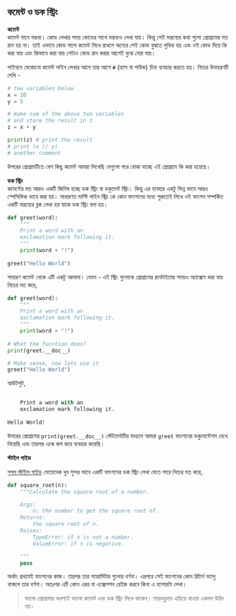 ## কমেন্ট ও ডক স্ট্রিং  

**কমেন্ট**  
কমেন্ট মানে মন্তব্য। কোড লেখার সময় কোডের সাথে মন্তব্যও লেখা যায়। কিন্তু সেই মন্তব্যের কথা গুলো প্রোগ্রামের মত রান হয় না। তাই এভাবে কোড সাথে কমেন্ট লিখে রাখলে অন্যের সেই কোড বুঝতে সুবিধা হয় এবং ওই কোড দিয়ে কি করা যায় এবং কিভাবে করা যায় সেটাও কোড রান করার আগেই বুঝে নেয়া যায়।  

পাইথনে যেকোনো কমেন্ট লাইন লেখার আগে তার আগে `#` (হ্যাস বা পাউন্ড) চিহ্ন ব্যবহার করতে হয়। নিচের উদাহরণটি দেখি - 

```python
# few variables below
x = 10
y = 5

# make sum of the above two variables
# and store the result in z
z = x + y

print(z) # print the result
# print (x // y)
# another comment
```   

উপরের প্রোগ্রামটিতে বেশ কিছু কমেন্ট আমরা লিখেছি যেগুলো পরে বোঝা যাচ্ছে এই প্রোগ্রামে কি করা হয়েছে। 

**ডক স্ট্রিং**  
কমেন্টের মত আরও একটি জিনিষ হচ্ছে ডক স্ট্রিং বা ডকুমেন্ট স্ট্রিং। কিন্তু এর ব্যবহার একটু ভিন্ন ভাবে আরও স্পেসিফিক ভাবে করা হয়। সাধারণত মাল্টি লাইন স্ট্রিং কে কোন ফাংশনের মধ্যে শুরুতেই লিখে ওই ফাংশন সম্পর্কিত একটি মন্তব্যের ব্লক লেখা হয় যাকে ডক স্ট্রিং বলা হয়। 

```python
def greet(word):
	"""
	Print a word with an
	exclamation mark following it.
	"""
	print(word + "!")
    
greet("Hello World")
```  
সাধারণ কমেন্ট থেকে এটি একটু আলাদা। যেমন - এই স্ট্রিং গুলোকে প্রোগ্রামের রানটাইমের সময়ও অ্যাক্সেস করা যায় নিচের মত করে,  

```python
def greet(word):
	"""
	Print a word with an
	exclamation mark following it.
	"""
	print(word + "!")
    
# What the fucntion does?
print(greet.__doc__)

# Make sense, now lets use it    
greet("Hello World")
```  

আউটপুট,   

```python

	Print a word with an
	exclamation mark following it.
	
Hello World!
```   

উপরের প্রোগ্রামের `print(greet.__doc__)` স্টেটমেন্টটির মাধ্যমে আমরা `greet` ফাংশনের ডকুমেন্টেশন দেখে নিয়েছি এবং তারপর একে কল করে ব্যবহার করেছি।   

**স্টাইল গাইড**   

[গুগল স্টাইল গাইড](https://github.com/google/styleguide) মোতাবেক খুব সুন্দর ভাবে একটি ফাংশনের ডক স্ট্রিং লেখা যেতে পারে নিচের মত করে,  

```python
def square_root(n):
    """Calculate the square root of a number.

    Args:
        n: the number to get the square root of.
    Returns:
        the square root of n.
    Raises:
        TypeError: if n is not a number.
        ValueError: if n is negative.

    """
    pass
```  

অর্থাৎ প্রথমেই ফাংশনের কাজ। তারপর তার প্যারামিটার গুলোর বর্ণনা। এরপরে সেই ফাংশনের কোন রিটার্ন ভ্যালু থাকলে তার বর্ণনা। অতঃপর এটি কোন এরর বা এক্সেপশন রেইজ করবে কিনা এ ব্যাপারটা লেখা।   

> ভালো প্রোগ্রামার অবশ্যই ভালো কমেন্ট এবং ডক স্ট্রিং লিখে থাকেন। তাড়াহুড়ায় এড়িয়ে যাওয়া একদম উচিৎ নয়।
